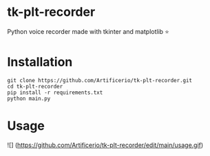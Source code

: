 # tk-plt-recorder
Python voice recorder made with tkinter and matplotlib :star:
# Installation
```
git clone https://github.com/Artificerio/tk-plt-recorder.git
cd tk-plt-recorder
pip install -r requirements.txt
python main.py
```
# Usage
![] (https://github.com/Artificerio/tk-plt-recorder/edit/main/usage.gif)